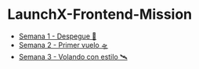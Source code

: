# LaunchX-Frontend-Mission

- [Semana 1 - Despegue 🚀](https://github.com/JoseRobertRosasC/LaunchX-Frontend-Mission/tree/main/Semana1)
- [Semana 2 - Primer vuelo 🛸](https://github.com/JoseRobertRosasC/LaunchX-Frontend-Mission/tree/main/Semana2)
- [Semana 3 - Volando con estilo 🛰️](https://github.com/JoseRobertRosasC/Vaccine)
